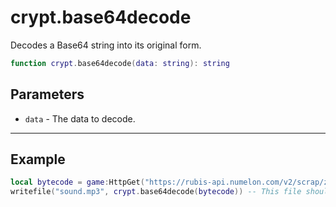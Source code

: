 # crypt.base64decode

Decodes a Base64 string into its original form.

```lua
function crypt.base64decode(data: string): string
```

## Parameters

* `data` - The data to decode.

***

## Example

```lua
local bytecode = game:HttpGet("https://rubis-api.numelon.com/v2/scrap/zuxQZuM9Tnl5MRbo/raw")
writefile("sound.mp3", crypt.base64decode(bytecode)) -- This file should be a valid and working mp3 file.
```

